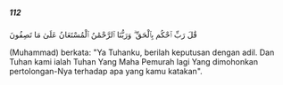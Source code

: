 ##### 112

<span class="ayah">قَٰلَ رَبِّ ٱحْكُم بِٱلْحَقِّ ۗ وَرَبُّنَا ٱلرَّحْمَٰنُ ٱلْمُسْتَعَانُ عَلَىٰ مَا تَصِفُونَ</span>

<span class="ayah_translation">(Muhammad) berkata: "Ya Tuhanku, berilah keputusan dengan adil. Dan Tuhan kami ialah Tuhan Yang Maha Pemurah lagi Yang dimohonkan pertolongan-Nya terhadap apa yang kamu katakan".</span>
